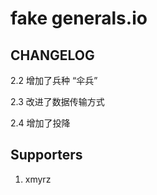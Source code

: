 # fake generals.io

## CHANGELOG

2.2 增加了兵种 “伞兵”

2.3 改进了数据传输方式

2.4 增加了投降

## Supporters

1. xmyrz

